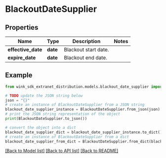 # BlackoutDateSupplier


## Properties

Name | Type | Description | Notes
------------ | ------------- | ------------- | -------------
**effective_date** | **date** | Blackout start date. | 
**expire_date** | **date** | Blackout end date. | 

## Example

```python
from wink_sdk_extranet_distribution.models.blackout_date_supplier import BlackoutDateSupplier

# TODO update the JSON string below
json = "{}"
# create an instance of BlackoutDateSupplier from a JSON string
blackout_date_supplier_instance = BlackoutDateSupplier.from_json(json)
# print the JSON string representation of the object
print(BlackoutDateSupplier.to_json())

# convert the object into a dict
blackout_date_supplier_dict = blackout_date_supplier_instance.to_dict()
# create an instance of BlackoutDateSupplier from a dict
blackout_date_supplier_from_dict = BlackoutDateSupplier.from_dict(blackout_date_supplier_dict)
```
[[Back to Model list]](../README.md#documentation-for-models) [[Back to API list]](../README.md#documentation-for-api-endpoints) [[Back to README]](../README.md)


